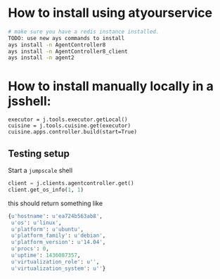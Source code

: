 # How to install using atyourservice

```bash
# make sure you have a redis instance installed.
TODO: use new ays commands to install 
ays install -n AgentController8
ays install -n AgentController8_client
ays install -n agent2
```

# How to install manually locally in a jsshell:

```
executor = j.tools.executor.getLocal()
cuisine = j.tools.cuisine.get(executor)
cuisine.apps.controller.build(start=True)
```

## Testing setup

Start a `jumpscale` shell

```python
client = j.clients.agentcontroller.get()
client.get_os_info(1, 1)
```

this should return something like

```python
{u'hostname': u'ea724b563ab8',
 u'os': u'linux',
 u'platform': u'ubuntu',
 u'platform_family': u'debian',
 u'platform_version': u'14.04',
 u'procs': 0,
 u'uptime': 1436087357,
 u'virtualization_role': u'',
 u'virtualization_system': u''}
```
